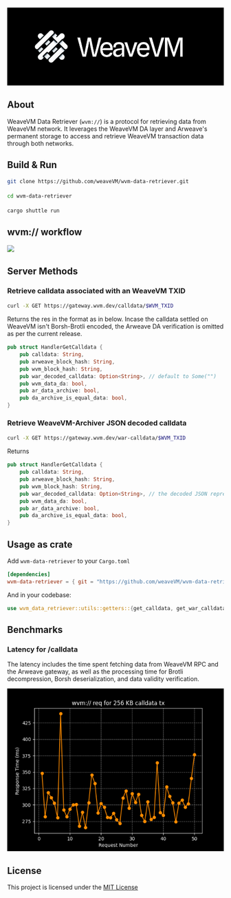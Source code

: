 <p align="center">
  <a href="https://wvm.dev">
    <img src="https://raw.githubusercontent.com/weaveVM/.github/main/profile/bg.png">
  </a>
</p>

## About
WeaveVM Data Retriever (`wvm://`) is a protocol for retrieving data from WeaveVM network. It leverages the WeaveVM DA layer and Arweave's permanent storage to access and retrieve WeaveVM transaction data through both networks.

## Build & Run

```bash
git clone https://github.com/weaveVM/wvm-data-retriever.git

cd wvm-data-retriever

cargo shuttle run
```

## wvm:// workflow

![](./media/wvm-protocol.png)

## Server Methods

### Retrieve calldata associated with an WeaveVM TXID

```bash
curl -X GET https://gateway.wvm.dev/calldata/$WVM_TXID
```

Returns the res in the format as in below. Incase the calldata settled on WeaveVM isn't Borsh-Brotli encoded, the Arweave DA verification is omitted as per the current release.

```rs
pub struct HandlerGetCalldata {
    pub calldata: String,
    pub arweave_block_hash: String,
    pub wvm_block_hash: String,
    pub war_decoded_calldata: Option<String>, // default to Some("")
    pub wvm_data_da: bool,
    pub ar_data_archive: bool,
    pub da_archive_is_equal_data: bool,
}
```

### Retrieve WeaveVM-Archiver JSON decoded calldata

```bash
curl -X GET https://gateway.wvm.dev/war-calldata/$WVM_TXID
```
Returns

```rs
pub struct HandlerGetCalldata {
    pub calldata: String,
    pub arweave_block_hash: String,
    pub wvm_block_hash: String,
    pub war_decoded_calldata: Option<String>, // the decoded JSON representation of `calldata`
    pub wvm_data_da: bool,
    pub ar_data_archive: bool,
    pub da_archive_is_equal_data: bool,
}
```

## Usage as crate

Add `wvm-data-retriever` to your `Cargo.toml` 

```Cargo.toml
[dependencies]
wvm-data-retriever = { git = "https://github.com/weaveVM/wvm-data-retriever" }
```

And in your codebase:

```rust
use wvm_data_retriever::utils::getters::{get_calldata, get_war_calldata};
```


## Benchmarks

### Latency for /calldata

The latency includes the time spent fetching data from WeaveVM RPC and the Arweave gateway, as well as the processing time for Brotli decompression, Borsh deserialization, and data validity verification.

![](./media/256kb.png)

## License
This project is licensed under the [MIT License](./LICENSE)